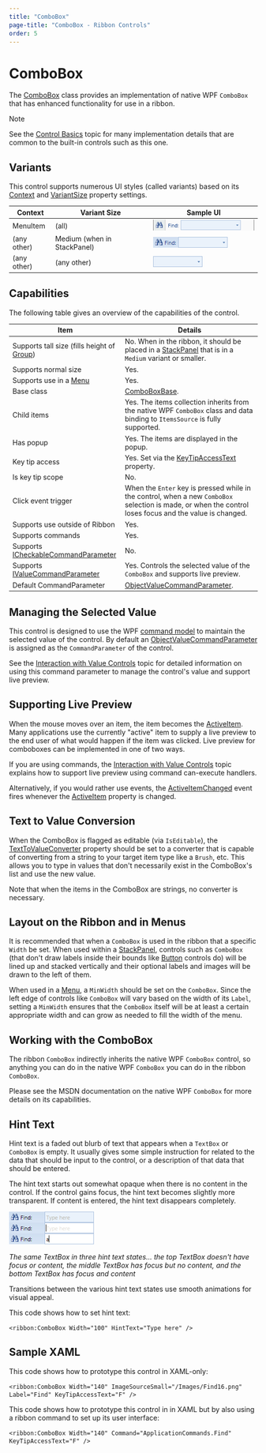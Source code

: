 ```yaml
---
title: "ComboBox"
page-title: "ComboBox - Ribbon Controls"
order: 5
---
```

# ComboBox

The [ComboBox](xref:ActiproSoftware.Windows.Controls.Ribbon.Controls.ComboBox) class provides an implementation of native WPF `ComboBox` that has enhanced functionality for use in a ribbon.

> [!NOTE]
> See the [Control Basics](../control-basics.md) topic for many implementation details that are common to the built-in controls such as this one.

## Variants

This control supports numerous UI styles (called variants) based on its [Context](xref:ActiproSoftware.Windows.Controls.Ribbon.Controls.Primitives.ControlBase.Context) and [VariantSize](xref:ActiproSoftware.Windows.Controls.Ribbon.Controls.Primitives.ControlBase.VariantSize) property settings.

| Context | Variant Size | Sample UI |
|-----|-----|-----|
| MenuItem | (all) | ![Screenshot](../../images/combobox-menu-item-medium.gif) |
| (any other) | Medium (when in StackPanel) | ![Screenshot](../../images/combobox-medium.gif) |
| (any other) | (any other) | ![Screenshot](../../images/combobox-small.gif) |

## Capabilities

The following table gives an overview of the capabilities of the control.

| Item | Details |
|-----|-----|
| Supports tall size (fills height of [Group](../miscellaneous/group.md)) | No.  When in the ribbon, it should be placed in a [StackPanel](../layout/stackpanel.md) that is in a `Medium` variant or smaller. |
| Supports normal size | Yes. |
| Supports use in a [Menu](../miscellaneous/menu.md) | Yes. |
| Base class | [ComboBoxBase](xref:ActiproSoftware.Windows.Controls.Ribbon.Controls.Primitives.ComboBoxBase). |
| Child items | Yes.  The items collection inherits from the native WPF `ComboBox` class and data binding to `ItemsSource` is fully supported. |
| Has popup | Yes.  The items are displayed in the popup. |
| Key tip access | Yes.  Set via the [KeyTipAccessText](xref:ActiproSoftware.Windows.Controls.Ribbon.Controls.Primitives.ComboBoxBase.KeyTipAccessText) property. |
| Is key tip scope | No. |
| Click event trigger | When the `Enter` key is pressed while in the control, when a new `ComboBox` selection is made, or when the control loses focus and the value is changed. |
| Supports use outside of Ribbon | Yes. |
| Supports commands | Yes. |
| Supports [ICheckableCommandParameter](xref:ActiproSoftware.Windows.Controls.Ribbon.Input.ICheckableCommandParameter) | No. |
| Supports [IValueCommandParameter](xref:ActiproSoftware.Windows.Controls.Ribbon.Input.IValueCommandParameter) | Yes.  Controls the selected value of the `ComboBox` and supports live preview. |
| Default CommandParameter | [ObjectValueCommandParameter](xref:ActiproSoftware.Windows.Controls.Ribbon.Input.ObjectValueCommandParameter). |

## Managing the Selected Value

This control is designed to use the WPF [command model](../../command-model/index.md) to maintain the selected value of the control.  By default an [ObjectValueCommandParameter](xref:ActiproSoftware.Windows.Controls.Ribbon.Input.ObjectValueCommandParameter) is assigned as the `CommandParameter` of the control.

See the [Interaction with Value Controls](../../command-model/value-controls.md) topic for detailed information on using this command parameter to manage the control's value and support live preview.

## Supporting Live Preview

When the mouse moves over an item, the item becomes the [ActiveItem](xref:ActiproSoftware.Windows.Controls.Ribbon.Controls.ComboBox.ActiveItem).  Many applications use the currently "active" item to supply a live preview to the end user of what would happen if the item was clicked.  Live preview for comboboxes can be implemented in one of two ways.

If you are using commands, the [Interaction with Value Controls](../../command-model/value-controls.md) topic explains how to support live preview using command can-execute handlers.

Alternatively, if you would rather use events, the [ActiveItemChanged](xref:ActiproSoftware.Windows.Controls.Ribbon.Controls.ComboBox.ActiveItemChanged) event fires whenever the [ActiveItem](xref:ActiproSoftware.Windows.Controls.Ribbon.Controls.ComboBox.ActiveItem) property is changed.

## Text to Value Conversion

When the ComboBox is flagged as editable (via `IsEditable`), the [TextToValueConverter](xref:ActiproSoftware.Windows.Controls.Ribbon.Controls.ComboBox.TextToValueConverter) property should be set to a converter that is capable of converting from a string to your target item type like a `Brush`, etc.  This allows you to type in values that don't necessarily exist in the ComboBox's list and use the new value.

Note that when the items in the ComboBox are strings, no converter is necessary.

## Layout on the Ribbon and in Menus

It is recommended that when a `ComboBox` is used in the ribbon that a specific `Width` be set.  When used within a [StackPanel](../layout/stackpanel.md), controls such as `ComboBox` (that don't draw labels inside their bounds like [Button](button.md) controls do) will be lined up and stacked vertically and their optional labels and images will be drawn to the left of them.

When used in a [Menu](../miscellaneous/menu.md), a `MinWidth` should be set on the `ComboBox`.  Since the left edge of controls like `ComboBox` will vary based on the width of its `Label`, setting a `MinWidth` ensures that the `ComboBox` itself will be at least a certain appropriate width and can grow as needed to fill the width of the menu.

## Working with the ComboBox

The ribbon `ComboBox` indirectly inherits the native WPF `ComboBox` control, so anything you can do in the native WPF `ComboBox` you can do in the ribbon `ComboBox`.

Please see the MSDN documentation on the native WPF `ComboBox` for more details on its capabilities.

## Hint Text

Hint text is a faded out blurb of text that appears when a `TextBox` or `ComboBox` is empty.  It usually gives some simple instruction for related to the data that should be input to the control, or a description of that data that should be entered.

The hint text starts out somewhat opaque when there is no content in the control.  If the control gains focus, the hint text becomes slightly more transparent.  If content is entered, the hint text disappears completely.

![Screenshot](../../images/textbox-hint-text.gif)

*The same TextBox in three hint text states... the top TextBox doesn't have focus or content, the middle TextBox has focus but no content, and the bottom TextBox has focus and content*

Transitions between the various hint text states use smooth animations for visual appeal.

This code shows how to set hint text:

```xaml
<ribbon:ComboBox Width="100" HintText="Type here" />
```

## Sample XAML

This code shows how to prototype this control in XAML-only:

```xaml
<ribbon:ComboBox Width="140" ImageSourceSmall="/Images/Find16.png" Label="Find" KeyTipAccessText="F" />
```

This code shows how to prototype this control in in XAML but by also using a ribbon command to set up its user interface:

```xaml
<ribbon:ComboBox Width="140" Command="ApplicationCommands.Find" KeyTipAccessText="F" />
```

